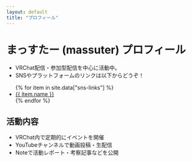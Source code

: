 ```yaml
---
layout: default
title: "プロフィール"
---
```


# まっすたー (massuter) プロフィール

- VRChat配信・参加型配信を中心に活動中。
- SNSやプラットフォームのリンクは以下からどうぞ！

<ul>
{% for item in site.data["sns-links"] %}
  <li>
    <a href="{{ item.url }}" target="_blank" rel="noopener">
      {{ item.name }}
    </a>
  </li>
{% endfor %}
</ul>

## 活動内容
- VRChat内で定期的にイベントを開催
- YouTubeチャンネルで動画投稿・生配信
- Noteで活動レポート・考察記事などを公開
